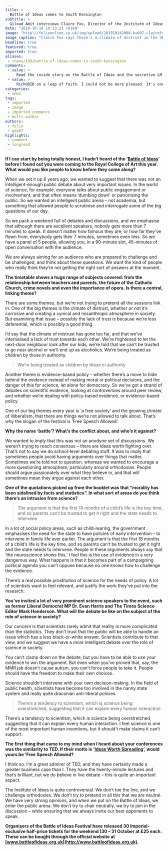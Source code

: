 ```yaml
---
title: >
  Battle of Ideas comes to South Kensington
subtitle: >
  Gilead Amit interviews Claire Fox, Director of the Institute of Ideas, ahead of its weekend of debates at the Royal College of Art
date: "2010-10-14 19:13:21 +0100"
image: "http://felixonline.co.uk/img/upload/201010142008-ks607-clairefo.jpg"
image_caption: "Claire Fox says there's a climate of distrust in the UK"
headline: true
featured: true
imported: true
aliases:
 - /news/199/battle-of-ideas-comes-to-south-kensington
comments:
 - value: >
     Read the inside story on the Battle of Ideas and the secretive LM network here: <br> <br>http://www.powerbase.info/index.php/Battle_of_Ideas,I bought this foawemrrk
 - value: >
     RichGRID on a leap of faith. I could not be more pleased. It's one of the few times that I've seen an honest product. I have little coding experience, but am able to easily tinker with the foawemrrk to achieve the look that I want. As for support, no question is too small for Felix to answer. I was hesitant to request assistance on such a small issue, but sure enough Felix responded in a matter of hours with the answer that I had been looking for !In the end, I highly recommended this tool-set to the average person, it's really user friendly and well designed. After about an hour of browsing through the options I had a basic understanding on how it all worked. I couldn't see myself using anything else to build my studio site.,I agree with Christopher above. Felix's theme is worth every penny. Not only is the product<a href="http://noelfzcea.com"> wfur</a>
categories:
 - news
tags:
 - imported
 - image
 - imported_comments
 - multi-author
authors:
 - felix
 - gda07
highlights:
 - comment
 - longread
---
```


__If I can start by being totally honest, I hadn’t heard of the ‘[Battle of Ideas](http://www.battleofideas.org.uk/)’ before I found out you were coming to the Royal College of Art this year. What would you like people to know before they come along?__

When we set it up 6 years ago, we wanted to suggest that there was not an intelligent-enough public debate about very important issues. In the world of science, for example, everyone talks about public engagement or involvement, and that often means ‘dumbing down’ or patronising the public. So we wanted an intelligent public arena – not academia, but something that allowed people to scrutinise and interrogate some of the big questions of our day.

So we pack a weekend full of debates and discussions, and we emphasise that although there are excellent speakers, nobody gets more than 7 minutes to speak. It doesn’t matter how famous they are, or how far they’ve flown from, everybody gets their 7 minutes, sometimes even less. So we have a panel of 5 people, allowing you, in a 90-minute slot, 45-minutes of open conversation with the audience.

We are always aiming for an audience who are prepared to challenge and be challenged, and think about these questions. We want the kind of people who really think they’re not getting the right sort of answers at the moment.

__The timetable shows a huge range of subjects covered: from the relationship between teachers and parents, the future of the Catholic Church, crime novels and even the importance of opera. Is there a central, linking theme?__

There are some themes, but we’re not trying to pretend all the sessions link in. One of the big themes is the climate of distrust, whether or not it’s corrosive and creating a cynical and misanthropic atmosphere in society. But examining that issue – possibly the lack of trust is because we’re less deferential, which is possibly a good thing.

I’d say that the climate of mistrust has gone too far, and that we’ve internalised a lack of trust towards each other. We’re frightened to let the next-door neighbour look after our kids, we’re told that we can’t be trusted to go near alcohol or we’ll end up as alcoholics. We’re being treated as children by those in authority.

> We’re being treated as children by those in authority

Another theme is evidence-based policy – whether there’s a move to hide behind the evidence instead of making moral or political decisions, and the danger of this for science, let alone for democracy. So we’ve got a strand of debates on scientific evidence, looking at controversies around peer review, and whether we’re dealing with policy-based evidence, or evidence-based policy.

One of our big themes every year is ‘a free society’ and the growing climate of illiberalism, that there are things we’re not allowed to talk about. That’s why the slogan of the festival is ‘Free Speech Allowed’.

__Why the name ‘battle’? What’s the conflict about, and who’s it against?__

We wanted to imply that this was not an anodyne set of discussions. We weren’t trying to reach consensus – there are ideas worth fighting over. That’s not to say we do school-level debating stuff. It was to imply that sometimes people avoid having arguments over things that matter. Sometimes we’re told not to question, whereas we wanted to encourage a more questioning atmosphere, particularly around orthodoxies. People should argue passionately over what they believe in, and that will sometimes mean they argue against each other.

__One of the quotations picked up from the booklet was that “morality has been sidelined by facts and statistics”. In what sort of areas do you think there’s an intrusion from science?__

> The argument is that the first 18 months of a child’s life is the key time, and so parents can’t be trusted to get it right and the state needs to intervene

In a lot of social policy areas, such as child-rearing, the government emphasises the need for the state to have policies of early intervention – to intervene in family life ever earlier. The argument is that the first 18 months of a child’s life is the key time, and so parents can’t be trusted to get it right and the state needs to intervene. People in these arguments always say that ‘the neuroscience shows this.’ I feel this is the use of evidence in a very dangerous way. What happens is that it becomes part of a campaigning political agenda you can’t oppose because no one knows how to challenge the evidence.

There’s a real possible prostitution of science for the needs of policy. A lot of scientists want to feel relevant, and justify the work they’ve put into the research.

__You’ve invited a lot of very prominent science speakers to the event, such as former Liberal Democrat MP Dr. Evan Harris and The Times Science Editor Mark Henderson. What will the debate be like on the subject of the role of science in society?__

Our concern is that scientists rarely admit that reality is more complicated than the statistics. They don’t trust that the public will be able to handle an issue which has a less black-or-white answer. Scientists contribute to that view, and we suggest we have a more intelligent debate over the role of science in society.

You can’t clamp down on the debate, but you have to be able to use your evidence to win the argument. But even when you’ve proved that, say, the MMR jab doesn’t cause autism, you can’t force people to take it. People should have the freedom to make their own choices.

Science shouldn’t intervene with your own decision-making. In the field of public health, scientists have become too involved in the nanny state system and really quite draconian anti-liberal policies.

> There’s a tendency to scientism, which is science being overstretched, suggesting that it can explain every human interaction

There’s a tendency to scientism, which is science being overstretched, suggesting that it can explain every human interaction. I feel science is one of the most important human inventions, but it should’t make claims it can’t support.

__The first thing that came to my mind when I heard about your conferences was the similarity to TED. If their motto is ‘[Ideas Worth Spreading](http://www.ted.com/)’, would yours be ‘Free Speech Allowed?__

I think so. I’m a great admirer of TED, and they have certainly made a greater business case than I. They have the twenty-minute lectures and that’s brilliant, but we do believe in live debate – this is quite an important aspect.

The Institute of Ideas is quite controversial. We don’t toe the line, and we challenge orthodoxies. We don’t try to pretend in all this that we are neutral. We have very strong opinions, and when we put on the Battle of Ideas, we enter the public arena. We don’t try to chair neutrally, we try to join in the discussion – while ensuring that we always invite our best opponents to speak.

__Organisers of the Battle of Ideas Festival have released 30 Imperial-exclusive half-price tickets for the weekend (30 – 31 October at £25 each. These can be bought through the official website at [www.battleofideas.org.uk](http://www.battleofideas.org.uk).__
